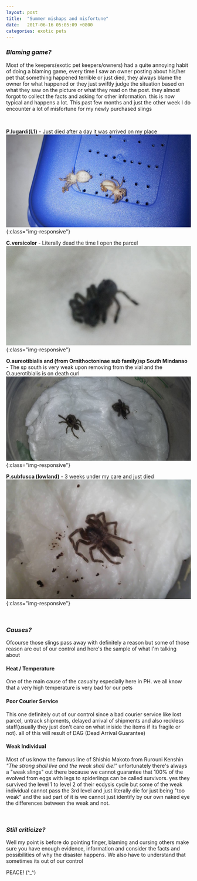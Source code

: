 ```yaml
---
layout: post
title:  "Summer mishaps and misfortune"
date:   2017-06-16 05:05:09 +0800
categories: exotic pets
---
```



### *Blaming game?*

Most of the keepers(exotic pet keepers/owners) had a quite annoying habit of doing a blaming game, every time I saw an owner posting about his/her pet that something happened terrible or just died, they always blame the owner for what happened or they just swiftly judge the situation based on what they saw on the picture or what they read on the post. they almost forgot to collect the facts and asking for other information. this is now typical and happens a lot. This past few months and just the other week I do encounter a lot of misfortune for my newly purchased slings 

&nbsp;

**P.lugardi(L1)** -
Just died after a day it was arrived on my place
![P.lugardi](/img/lugardi.jpg){:class="img-responsive"}


**C.versicolor** -
Literally dead the time I open the parcel
![C.versicolor](/img/cversi.jpg){:class="img-responsive"}


**O.aureotibialis and (from Ornithoctoninae sub family)sp South Mindanao** - 
The sp south is very weak upon removing from the vial and the O.auerotibialis is on death curl 
![Ornithoctoninae](/img/aureo.jpg){:class="img-responsive"}


**P.subfusca (lowland)** - 
3 weeks under my care and just died
![P.subfusca](/img/subfusca.jpg){:class="img-responsive"}

&nbsp;

### *Causes?*
Ofcourse those slings pass away with definitely a reason but some of those reason are out of our control and here's the sample of what I'm talking about
   
#### Heat / Temperature
 One of the main cause of the casualty especially here in PH. we all know that a very high temperature is very bad for our pets 

#### Poor Courier Service
This one definitely out of our control since a bad courier service like lost parcel, untrack shipments, delayed arrival of shipments and also reckless staff(usually they just don't care on what iniside the items if its fragile or not). all of this will result of DAG (Dead Arrival Guarantee)

#### Weak Individual
Most of us know the famous line of Shishio Makoto from Rurouni Kenshin *"The strong shall live and the weak shall die!"* unfortunately there's always a "weak slings" out there because we cannot guarantee that 100% of the evolved from eggs with legs to spiderlings can be called survivors. yes they survived the level 1 to level 2 of their ecdysis cycle but some of the weak individual cannot pass the 3rd level and just literally die for just being "too weak" and the sad part of it is we cannot just identify by our own naked eye the differences between the weak and not.

&nbsp;

### *Still criticize?*
Well my point is before do pointing finger, blaming and cursing others make sure you have enough evidence, information and consider the facts and possibilities of why the disaster happens. We also have to understand that sometimes its out of our control



PEACE! (^_^)


